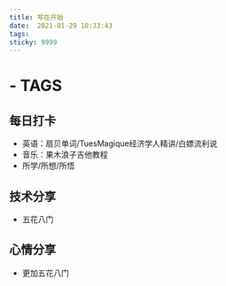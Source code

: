 ```yaml
---
title: 写在开始
date:  2021-01-29 10:33:43
tags: 
sticky: 9999
---
```

#  - TAGS
## 每日打卡
- 英语：扇贝单词/TuesMagique经济学人精讲/白嫖流利说
- 音乐：果木浪子吉他教程
- 所学/所想/所悟

## 技术分享
- 五花八门

## 心情分享
- 更加五花八门


